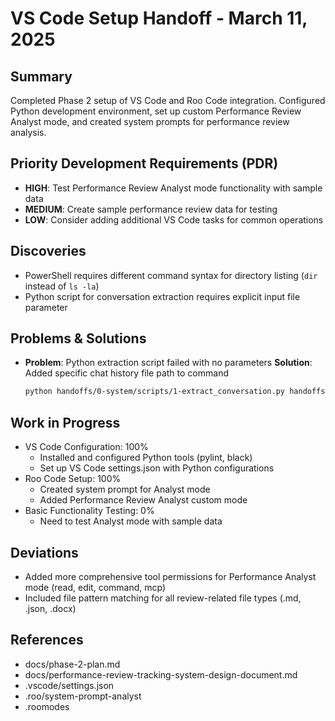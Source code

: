 # VS Code Setup Handoff - March 11, 2025

## Summary
Completed Phase 2 setup of VS Code and Roo Code integration. Configured Python development environment, set up custom Performance Review Analyst mode, and created system prompts for performance review analysis.

## Priority Development Requirements (PDR)
- **HIGH**: Test Performance Review Analyst mode functionality with sample data
- **MEDIUM**: Create sample performance review data for testing
- **LOW**: Consider adding additional VS Code tasks for common operations

## Discoveries
- PowerShell requires different command syntax for directory listing (`dir` instead of `ls -la`)
- Python script for conversation extraction requires explicit input file parameter

## Problems & Solutions
- **Problem**: Python extraction script failed with no parameters
  **Solution**: Added specific chat history file path to command
  ```bash
  python handoffs/0-system/scripts/1-extract_conversation.py handoffs/0-system/chat-history/cline_task_mar-11-2025_6-31-33-am.md
  ```

## Work in Progress
- VS Code Configuration: 100%
  - Installed and configured Python tools (pylint, black)
  - Set up VS Code settings.json with Python configurations
- Roo Code Setup: 100%
  - Created system prompt for Analyst mode
  - Added Performance Review Analyst custom mode
- Basic Functionality Testing: 0%
  - Need to test Analyst mode with sample data

## Deviations
- Added more comprehensive tool permissions for Performance Analyst mode (read, edit, command, mcp)
- Included file pattern matching for all review-related file types (.md, .json, .docx)

## References
- docs/phase-2-plan.md
- docs/performance-review-tracking-system-design-document.md
- .vscode/settings.json
- .roo/system-prompt-analyst
- .roomodes
